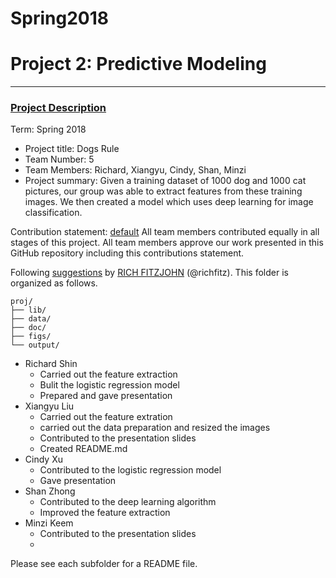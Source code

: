 # Spring2018


# Project 2: Predictive Modeling

----


### [Project Description](doc/)

Term: Spring 2018

+ Project title: Dogs Rule
+ Team Number: 5
+ Team Members: Richard, Xiangyu, Cindy, Shan, Minzi
+ Project summary: Given a training dataset of 1000 dog and 1000 cat pictures, our group was able to extract features from these training images. We then created a model which uses deep learning for image classification.

Contribution statement: [default](doc/a_note_on_contributions.md) All team members contributed equally in all stages of this project. All team members approve our work presented in this GitHub repository including this contributions statement.

Following [suggestions](http://nicercode.github.io/blog/2013-04-05-projects/) by [RICH FITZJOHN](http://nicercode.github.io/about/#Team) (@richfitz). This folder is organized as follows.

```
proj/
├── lib/
├── data/
├── doc/
├── figs/
└── output/
```
+ Richard Shin
  - Carried out the feature extraction
  - Bulit the logistic regression model
  - Prepared and gave presentation
+ Xiangyu Liu
  - Carried out the feature extration
  - carried out the data preparation and resized the images
  - Contributed to the presentation slides
  - Created README.md
+ Cindy Xu
  - Contributed to the logistic regression model
  - Gave presentation
+ Shan Zhong
  - Contributed to the deep learning algorithm
  - Improved the feature extraction 
+ Minzi Keem
  - Contributed to the presentation slides
  -

Please see each subfolder for a README file.
